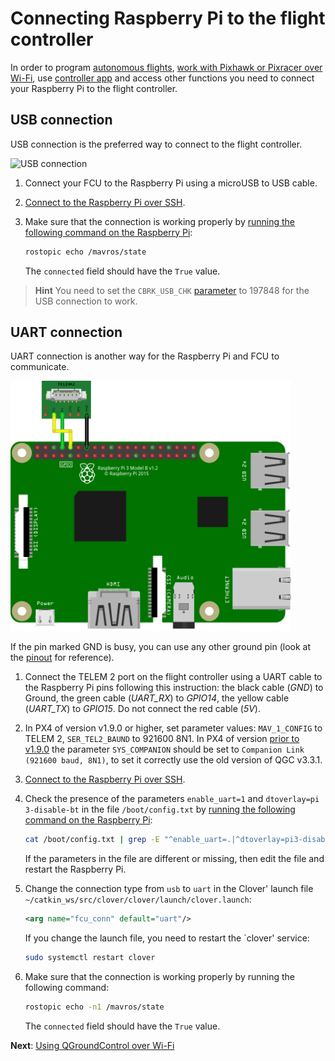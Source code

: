 # Connecting Raspberry Pi to the flight controller

In order to program [autonomous flights](simple_offboard.md), [work with Pixhawk or Pixracer over Wi-Fi](gcs_bridge.md), use [controller app](rc.md) and access other functions you need to connect your Raspberry Pi to the flight controller.

## USB connection

USB connection is the preferred way to connect to the flight controller.

<img src="../assets/assembling_clever4/usb_connection_1.png" alt="USB connection" height=400 class="zoom border center">

1. Connect your FCU to the Raspberry Pi using a microUSB to USB cable.
2. [Connect to the Raspberry Pi over SSH](ssh.md).
3. Make sure that the connection is working properly by [running the following command on the Raspberry Pi](cli.md):

    ```bash
    rostopic echo /mavros/state
    ```

    The `connected` field should have the `True` value.

> **Hint** You need to set the `CBRK_USB_CHK` [parameter](parameters.md) to 197848 for the USB connection to work.

## UART connection

UART connection is another way for the Raspberry Pi and FCU to communicate.

<img src="../assets/raspberry-uart-telemetry2.png" alt="UART connection via TELEM2" height=400 class="zoom border center">

If the pin marked GND is busy, you can use any other ground pin (look at the [pinout](https://pinout.xyz) for reference).

1. Connect the TELEM 2 port on the flight controller using a UART cable to the Raspberry Pi pins following this instruction: the black cable (*GND*) to Ground, the green cable (*UART_RX*) to *GPIO14*, the yellow cable (*UART_TX*) to *GPIO15*. Do not connect the red cable (*5V*).
2. In PX4 of version v1.9.0 or higher, set parameter values: `MAV_1_CONFIG` to TELEM 2, `SER_TEL2_BAUND` to 921600 8N1. In PX4 of version [prior to v1.9.0](https://github.com/mavlink/qgroundcontrol/issues/6905#issuecomment-464549610) the parameter `SYS_COMPANION` should be set to `Companion Link (921600 baud, 8N1)`, to set it correctly use the old version of QGC v3.3.1.
3. [Connect to the Raspberry Pi over SSH](ssh.md).
4. Check the presence of the parameters `enable_uart=1` and `dtoverlay=pi 3-disable-bt` in the file `/boot/config.txt` by [running the following command on the Raspberry Pi](cli.md):

    ```bash
    cat /boot/config.txt | grep -E "^enable_uart=.|^dtoverlay=pi3-disable-bt"
    ```

    If the parameters in the file are different or missing, then edit the file and restart the Raspberry Pi.

5. Change the connection type from `usb` to `uart` in the Clover' launch file `~/catkin_ws/src/clover/clover/launch/clover.launch`:

    ```xml
    <arg name="fcu_conn" default="uart"/>
    ```

    If you change the launch file, you need to restart the `clover' service:

    ```bash
    sudo systemctl restart clover
    ```

6. Make sure that the connection is working properly by running the following command:

    ```bash
    rostopic echo -n1 /mavros/state
    ```

    The `connected` field should have the `True` value.

**Next**: [Using QGroundControl over Wi-Fi](gcs_bridge.md)
